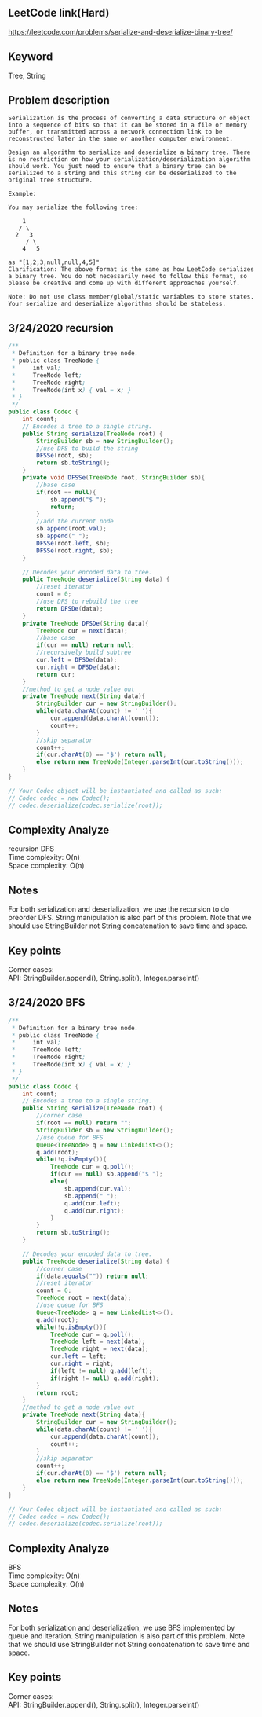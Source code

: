 ## LeetCode link(Hard)
https://leetcode.com/problems/serialize-and-deserialize-binary-tree/

## Keyword
Tree, String

## Problem description
```
Serialization is the process of converting a data structure or object into a sequence of bits so that it can be stored in a file or memory buffer, or transmitted across a network connection link to be reconstructed later in the same or another computer environment.

Design an algorithm to serialize and deserialize a binary tree. There is no restriction on how your serialization/deserialization algorithm should work. You just need to ensure that a binary tree can be serialized to a string and this string can be deserialized to the original tree structure.

Example: 

You may serialize the following tree:

    1
   / \
  2   3
     / \
    4   5

as "[1,2,3,null,null,4,5]"
Clarification: The above format is the same as how LeetCode serializes a binary tree. You do not necessarily need to follow this format, so please be creative and come up with different approaches yourself.

Note: Do not use class member/global/static variables to store states. Your serialize and deserialize algorithms should be stateless.
```
## 3/24/2020 recursion

```java
/**
 * Definition for a binary tree node.
 * public class TreeNode {
 *     int val;
 *     TreeNode left;
 *     TreeNode right;
 *     TreeNode(int x) { val = x; }
 * }
 */
public class Codec {
    int count;
    // Encodes a tree to a single string.
    public String serialize(TreeNode root) {
        StringBuilder sb = new StringBuilder();
        //use DFS to build the string
        DFSSe(root, sb);
        return sb.toString();
    }
    private void DFSSe(TreeNode root, StringBuilder sb){
        //base case
        if(root == null){
            sb.append("$ ");
            return;
        }
        //add the current node
        sb.append(root.val);
        sb.append(" ");
        DFSSe(root.left, sb);
        DFSSe(root.right, sb);
    }

    // Decodes your encoded data to tree.
    public TreeNode deserialize(String data) {
        //reset iterator
        count = 0;
        //use DFS to rebuild the tree
        return DFSDe(data);
    }
    private TreeNode DFSDe(String data){
        TreeNode cur = next(data);
        //base case
        if(cur == null) return null;
        //recursively build subtree
        cur.left = DFSDe(data);
        cur.right = DFSDe(data);
        return cur;
    }
    //method to get a node value out
    private TreeNode next(String data){
        StringBuilder cur = new StringBuilder();
        while(data.charAt(count) != ' '){
            cur.append(data.charAt(count));
            count++;
        }
        //skip separator
        count++;
        if(cur.charAt(0) == '$') return null;
        else return new TreeNode(Integer.parseInt(cur.toString()));
    }
}

// Your Codec object will be instantiated and called as such:
// Codec codec = new Codec();
// codec.deserialize(codec.serialize(root));
```

## Complexity Analyze
recursion DFS\
Time complexity: O(n)\
Space complexity: O(n)

## Notes
For both serialization and deserialization, we use the recursion to do preorder DFS. String manipulation is also part of this problem. Note that we should use StringBuilder not String concatenation to save time and space.

## Key points
Corner cases: \
API: StringBuilder.append(), String.split(), Integer.parseInt()

## 3/24/2020 BFS

```java
/**
 * Definition for a binary tree node.
 * public class TreeNode {
 *     int val;
 *     TreeNode left;
 *     TreeNode right;
 *     TreeNode(int x) { val = x; }
 * }
 */
public class Codec {
    int count;
    // Encodes a tree to a single string.
    public String serialize(TreeNode root) {
        //corner case
        if(root == null) return "";
        StringBuilder sb = new StringBuilder();
        //use queue for BFS
        Queue<TreeNode> q = new LinkedList<>();
        q.add(root);
        while(!q.isEmpty()){
            TreeNode cur = q.poll();
            if(cur == null) sb.append("$ ");
            else{
                sb.append(cur.val);
                sb.append(" ");
                q.add(cur.left);
                q.add(cur.right);
            }
        }
        return sb.toString();
    }

    // Decodes your encoded data to tree.
    public TreeNode deserialize(String data) {
        //corner case
        if(data.equals("")) return null;
        //reset iterator
        count = 0;
        TreeNode root = next(data);
        //use queue for BFS
        Queue<TreeNode> q = new LinkedList<>();
        q.add(root);
        while(!q.isEmpty()){
            TreeNode cur = q.poll();
            TreeNode left = next(data);
            TreeNode right = next(data);
            cur.left = left;
            cur.right = right;
            if(left != null) q.add(left);
            if(right != null) q.add(right);
        }
        return root;
    }
    //method to get a node value out
    private TreeNode next(String data){
        StringBuilder cur = new StringBuilder();
        while(data.charAt(count) != ' '){
            cur.append(data.charAt(count));
            count++;
        }
        //skip separator
        count++;
        if(cur.charAt(0) == '$') return null;
        else return new TreeNode(Integer.parseInt(cur.toString()));
    }
}

// Your Codec object will be instantiated and called as such:
// Codec codec = new Codec();
// codec.deserialize(codec.serialize(root));
```

## Complexity Analyze
BFS\
Time complexity: O(n)\
Space complexity: O(n)

## Notes
For both serialization and deserialization, we use BFS implemented by queue and iteration. String manipulation is also part of this problem. Note that we should use StringBuilder not String concatenation to save time and space.

## Key points
Corner cases: \
API: StringBuilder.append(), String.split(), Integer.parseInt()
